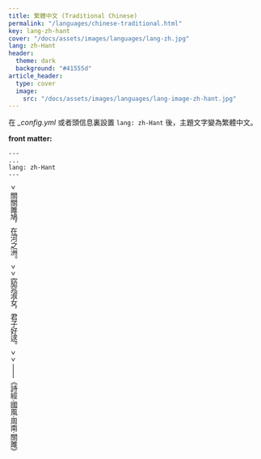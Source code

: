 ```yaml
---
title: 繁體中文 (Traditional Chinese)
permalink: "/languages/chinese-traditional.html"
key: lang-zh-hant
cover: "/docs/assets/images/languages/lang-zh.jpg"
lang: zh-Hant
header:
  theme: dark
  background: "#41555d"
article_header:
  type: cover
  image:
    src: "/docs/assets/images/languages/lang-image-zh-hant.jpg"
---
```


在 *_config.yml* 或者頭信息裏設置 `lang: zh-Hant` 後，主題文字變為繁體中文。

<!--more-->

<style>
  .page__header .header__brand path {
    fill: rgba(255, 255, 255, .95);
  }
</style>

**front matter:**

    ---
    ...
    lang: zh-Hant
    ---

<div style="writing-mode: vertical-rl;" markdown="1">
> 關關雎鳩，在河之洲。
>
> 窈窕淑女，君子好逑。
>
> ——《詩經·國風·周南·關雎》
</div>